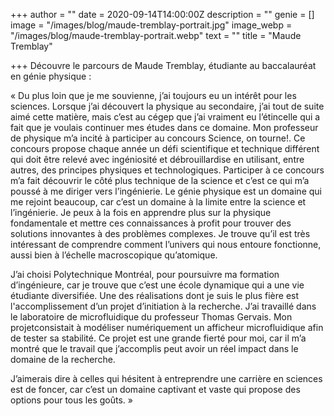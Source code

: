 +++
author = ""
date = 2020-09-14T14:00:00Z
description = ""
genie = []
image = "/images/blog/maude-tremblay-portrait.jpg"
image_webp = "/images/blog/maude-tremblay-portrait.webp"
text = ""
title = "Maude Tremblay"

+++
Découvre le parcours de Maude Tremblay, étudiante au baccalauréat en génie physique :

« Du plus loin que je me souvienne, j’ai toujours eu un intérêt pour les sciences. Lorsque j’ai découvert la physique au secondaire, j’ai tout de suite aimé cette matière, mais c’est au cégep que j’ai vraiment eu l’étincelle qui a fait que je voulais continuer mes études dans ce domaine. Mon professeur de physique m’a incité à participer au concours Science, on tourne!. Ce concours propose chaque année un défi scientifique et technique différent qui doit être relevé avec ingéniosité et débrouillardise en utilisant, entre autres, des principes physiques et technologiques. Participer à ce concours m’a fait découvrir le côté plus technique de la science et c’est ce qui m’a poussé à me diriger vers l’ingénierie. Le génie physique est un domaine qui me rejoint beaucoup, car c’est un domaine à la limite entre la science et l’ingénierie. Je peux à la fois en apprendre plus sur la physique fondamentale et mettre ces connaissances à profit pour trouver des solutions innovantes à des problèmes complexes. Je trouve qu’il est très intéressant de comprendre comment l’univers qui nous entoure fonctionne, aussi bien à l’échelle macroscopique qu’atomique. 

J’ai choisi Polytechnique Montréal, pour poursuivre ma formation d’ingénieure, car je trouve que c’est une école dynamique qui a une vie étudiante diversifiée. Une des réalisations dont je suis le plus fière est l'accomplissement d’un projet d’initiation à la recherche. J’ai travaillé dans le laboratoire de microfluidique du professeur Thomas Gervais. Mon projetconsistait à modéliser numériquement un afficheur microfluidique afin de tester sa stabilité. Ce projet est une grande fierté pour moi, car il m’a montré que le travail que j’accomplis peut avoir un réel impact dans le domaine de la recherche. 

J’aimerais dire à celles qui hésitent à entreprendre une carrière en sciences est de foncer, car c’est un domaine captivant et vaste qui propose des options pour tous les goûts. »